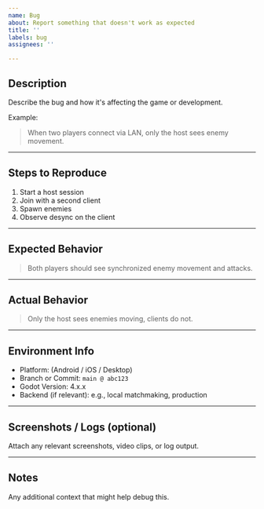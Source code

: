 ```yaml
---
name: Bug
about: Report something that doesn't work as expected
title: ''
labels: bug
assignees: ''

---
```


## Description

Describe the bug and how it's affecting the game or development.

Example:
> When two players connect via LAN, only the host sees enemy movement.

---

## Steps to Reproduce

1. Start a host session
2. Join with a second client
3. Spawn enemies
4. Observe desync on the client

---

## Expected Behavior

> Both players should see synchronized enemy movement and attacks.

---

## Actual Behavior

> Only the host sees enemies moving, clients do not.

---

## Environment Info

- Platform: (Android / iOS / Desktop)
- Branch or Commit: `main @ abc123`
- Godot Version: 4.x.x
- Backend (if relevant): e.g., local matchmaking, production

---

## Screenshots / Logs (optional)

Attach any relevant screenshots, video clips, or log output.

---

## Notes

Any additional context that might help debug this.
